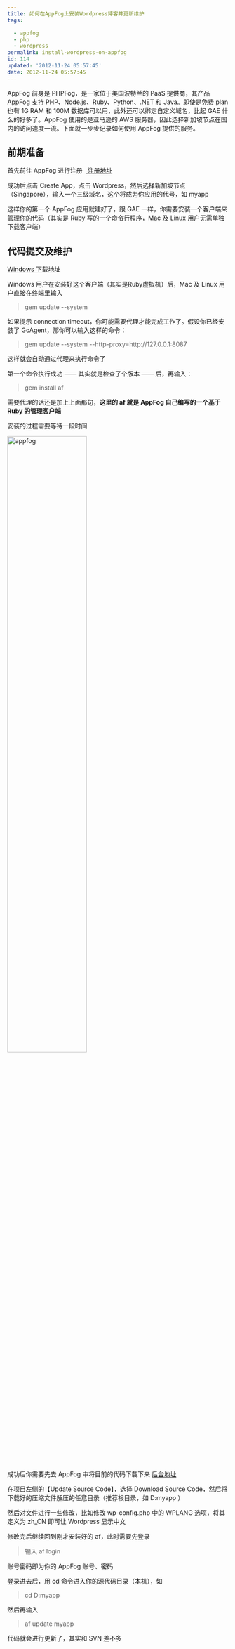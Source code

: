 ```yaml
---
title: 如何在AppFog上安装Wordpress博客并更新维护
tags: 

  - appfog
  - php
  - wordpress
permalink: install-wordpress-on-appfog
id: 114
updated: '2012-11-24 05:57:45'
date: 2012-11-24 05:57:45
---
```


<p>AppFog 前身是 PHPFog，是一家位于美国波特兰的 PaaS 提供商，其产品 AppFog 支持 PHP、Node.js、Ruby、Python、.NET 和 Java。即使是免费 plan 也有 1G RAM 和 100M 数据库可以用，此外还可以绑定自定义域名，比起 GAE 什么的好多了。AppFog 使用的是亚马逊的 AWS 服务器，因此选择新加坡节点在国内的访问速度一流。下面就一步步记录如何使用 AppFog 提供的服务。</p>
<h2>前期准备</h2>
<p>首先前往 AppFog 进行注册 &nbsp;<a href="https://console.appfog.com/signup" target="_blank"> 注册地址</a></p>
<p>成功后点击 Create App，点击 Wordpress，然后选择新加坡节点（Singapore），输入一个三级域名，这个将成为你应用的代号，如 myapp</p>
<p>这样你的第一个 AppFog 应用就建好了，跟 GAE 一样，你需要安装一个客户端来管理你的代码（其实是 Ruby 写的一个命令行程序，Mac 及 Linux 用户无需单独下载客户端）</p>
<h2>代码提交及维护</h2>
<p><a href="http://rubyinstaller.org/" target="_blank">Windows 下载地址</a></p>
<p>Windows 用户在安装好这个客户端（其实是Ruby虚拟机）后，Mac 及 Linux 用户直接在终端里输入</p>
<blockquote><p>gem update --system</p></blockquote>
<p>如果提示 connection timeout，你可能需要代理才能完成工作了。假设你已经安装了 GoAgent，那你可以输入这样的命令：</p>
<blockquote><p>gem update --system --http-proxy=http://127.0.0.1:8087</p></blockquote>
<p>这样就会自动通过代理来执行命令了</p>
<p>第一个命令执行成功 &mdash;&mdash; 其实就是检查了个版本 &mdash;&mdash; 后，再输入：</p>
<blockquote><p>gem install af</p></blockquote>
<p>需要代理的话还是加上上面那句，<strong>这里的 af 就是 AppFog 自己编写的一个基于 Ruby 的管理客户端</strong></p>
<p>安装的过程需要等待一段时间</p>
<p><img src="/media/ag1zfnBwaW9zZGV2bmV3cgwLEgVNZWRpYRjDHww/20121124055325.png" alt="appfog" width="60%" /></p>
<p>成功后你需要先去 AppFog 中将目前的代码下载下来 <a href="https://console.appfog.com/" target="_blank">后台地址</a></p>
<p>在项目左侧的【Update Source Code】，选择 Download Source Code，然后将下载好的压缩文件解压的任意目录（推荐根目录，如 D:myapp ）</p>
<p>然后对文件进行一些修改，比如修改 wp-config.php 中的 WPLANG 选项，将其定义为 zh_CN 即可让 Wordpress 显示中文</p>
<p>修改完后继续回到刚才安装好的 af，此时需要先登录</p>
<blockquote><p>输入 af login</p></blockquote>
<p>账号密码即为你的 AppFog 账号、密码</p>
<p>登录进去后，用 cd 命令进入你的源代码目录（本机），如&nbsp;</p>
<blockquote><p>cd D:myapp</p></blockquote>
<p>然后再输入</p>
<blockquote><p>af update myapp</p></blockquote>
<p>代码就会进行更新了，其实和 SVN 差不多</p>
